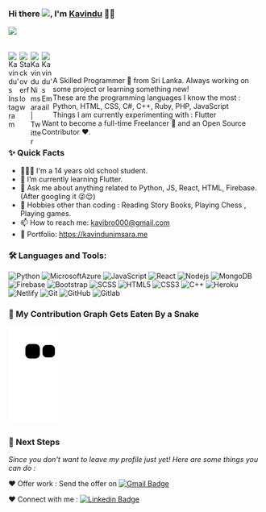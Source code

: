 ### Hi there <img src="https://media.giphy.com/media/hvRJCLFzcasrR4ia7z/giphy.gif" width="28">, I'm [Kavindu](https://github.com/itzkavindu) 👨‍💻
![](https://komarev.com/ghpvc/?username=itzkavindu)

<br/>
<a href="https://www.instagram.com/itzsid_lk">
  <img align="left" alt="Kavindu's Instagram" width="22px" src="https://simpleicons.org/icons/instagram.svg" />
</a>

<a href="https://stackoverflow.com/users/16917902/kavindu-nimsara">
  <img align="left" alt="Stackoverflow" width="22px" src="https://simpleicons.org/icons/stackoverflow.svg" />
</a>

<a href="https://twitter.com/kavindu_sl">
  <img align="left" alt="Kavindu Nimsara | Twitter" width="22px" src="https://cdn.jsdelivr.net/npm/simple-icons@v3/icons/twitter.svg" />
</a>

<a href="mailto:kavibro000@gmail.com">
  <img align="left" alt="Kavindu's Email" width="22px" src="https://cdn.jsdelivr.net/npm/simple-icons@v3/icons/gmail.svg" />
</a>


<br />

<br/>

<p>
A Skilled Programmer 🚀 from Sri Lanka. Always working on some project or learning something new!
<br/>
These are the programming languages I know the most : Python, HTML, CSS, C#, C++, Ruby, PHP, JavaScript
<br/>  
Things I am currently experimenting with : Flutter 
<br/>
Want to become a full-time Freelancer 💸 and an Open Source Contributor ❤️.
</p>

### ✨ Quick Facts

- 👨🏽‍💻 I'm a 14 years old school student.
- 🌱 I’m currently learning Flutter.
- 💬 Ask me about anything related to Python, JS, React, HTML, Firebase.(After googling it 😜😌)
- 🎿 Hobbies other than coding : Reading Story Books, Playing Chess , Playing games.
- 📫 How to reach me: kavibro000@gmail.com
- 📝 Portfolio: https://kavindunimsara.me
<!--- 📝 [Resume](https://drive.google.com/drive/folders/1VxDtIflu5nThxTtm8COG_eh_1FkjF3Jj)-->

### 🛠️ Languages and Tools:

![Python](https://img.shields.io/badge/-Python-black?style=flat-square&logo=python)
![MicrosoftAzure](https://img.shields.io/badge/-azure-black?style=flat-square&logo=microsoftazure)
![JavaScript](https://img.shields.io/badge/-JavaScript-black?style=flat-square&logo=javascript)
![React](https://img.shields.io/badge/-React-black?style=flat-square&logo=react)
![Nodejs](https://img.shields.io/badge/-Nodejs-black?style=flat-square&logo=Node.js)
![MongoDB](https://img.shields.io/badge/-MongoDB-black?style=flat-square&logo=mongodb)
![Firebase](https://img.shields.io/badge/-Firebase-black?style=flat-square&logo=Firebase)
![Bootstrap](https://img.shields.io/badge/-Bootstrap-black?style=flat-square&logo=bootstrap)
![SCSS](https://img.shields.io/badge/-SCSS-black?style=flat-square&logo=SASS)
![HTML5](https://img.shields.io/badge/-HTML5-black?style=flat-square&logo=html5&logoColor=white)
![CSS3](https://img.shields.io/badge/-CSS3-black?style=flat-square&logo=css3)
![C++](https://img.shields.io/badge/-C++-black?style=flat-square&logo=c)
![Heroku](https://img.shields.io/badge/-Heroku-black?style=flat-square&logo=heroku)
![Netlify](https://img.shields.io/badge/-Netlify-black?style=flat-square&logo=netlify)
![Git](https://img.shields.io/badge/-Git-black?style=flat-square&logo=git)
![GitHub](https://img.shields.io/badge/-GitHub-black?style=flat-square&logo=github)
![Gitlab](https://img.shields.io/badge/-Gitlab-black?style=flat-square&logo=gitlab)


### 🐍 My Contribution Graph Gets Eaten By a Snake 
![Snake animation](https://github.com/itzkavindu/itzkavindu/blob/output/github-contribution-grid-snake.svg)


### 👣 Next Steps

_Since you don't want to leave my profile just yet! Here are some things you can do :_

❤️ Offer work : Send the offer on [![Gmail Badge](https://img.shields.io/badge/-kavibro000@gmail.com-c14438?style=flat-square&logo=Gmail&logoColor=white&link=mailto:kavibro000@gmail.com)](mailto:kavibro000@gmail.com)

❤️ Connect with me : [![Linkedin Badge](https://img.shields.io/badge/-Instagram-kavindu?style=flat-square&logo=Instagram&logoColor=pink&link=https://www.instagram.com/itzsid_lk)](https://www.instagram.com/itzsid_lk)
